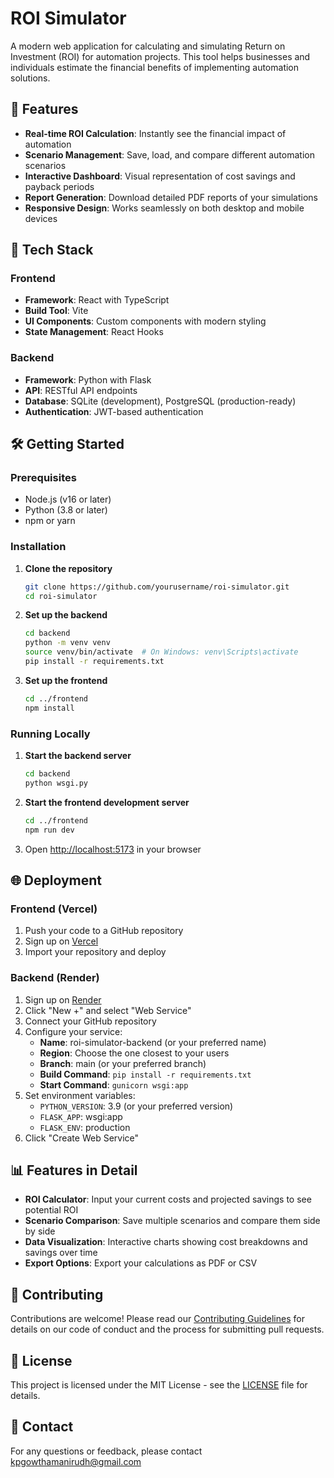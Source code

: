 # ROI Simulator

A modern web application for calculating and simulating Return on Investment (ROI) for automation projects. This tool helps businesses and individuals estimate the financial benefits of implementing automation solutions.

## 🌟 Features

- **Real-time ROI Calculation**: Instantly see the financial impact of automation
- **Scenario Management**: Save, load, and compare different automation scenarios
- **Interactive Dashboard**: Visual representation of cost savings and payback periods
- **Report Generation**: Download detailed PDF reports of your simulations
- **Responsive Design**: Works seamlessly on both desktop and mobile devices

## 🚀 Tech Stack

### Frontend
- **Framework**: React with TypeScript
- **Build Tool**: Vite
- **UI Components**: Custom components with modern styling
- **State Management**: React Hooks

### Backend
- **Framework**: Python with Flask
- **API**: RESTful API endpoints
- **Database**: SQLite (development), PostgreSQL (production-ready)
- **Authentication**: JWT-based authentication

## 🛠️ Getting Started

### Prerequisites
- Node.js (v16 or later)
- Python (3.8 or later)
- npm or yarn

### Installation

1. **Clone the repository**
   ```bash
   git clone https://github.com/yourusername/roi-simulator.git
   cd roi-simulator
   ```

2. **Set up the backend**
   ```bash
   cd backend
   python -m venv venv
   source venv/bin/activate  # On Windows: venv\Scripts\activate
   pip install -r requirements.txt
   ```

3. **Set up the frontend**
   ```bash
   cd ../frontend
   npm install
   ```

### Running Locally

1. **Start the backend server**
   ```bash
   cd backend
   python wsgi.py
   ```

2. **Start the frontend development server**
   ```bash
   cd ../frontend
   npm run dev
   ```

3. Open [http://localhost:5173](http://localhost:5173) in your browser

## 🌐 Deployment

### Frontend (Vercel)
1. Push your code to a GitHub repository
2. Sign up on [Vercel](https://vercel.com)
3. Import your repository and deploy

### Backend (Render)
1. Sign up on [Render](https://render.com)
2. Click "New +" and select "Web Service"
3. Connect your GitHub repository
4. Configure your service:
   - **Name**: roi-simulator-backend (or your preferred name)
   - **Region**: Choose the one closest to your users
   - **Branch**: main (or your preferred branch)
   - **Build Command**: `pip install -r requirements.txt`
   - **Start Command**: `gunicorn wsgi:app`
5. Set environment variables:
   - `PYTHON_VERSION`: 3.9 (or your preferred version)
   - `FLASK_APP`: wsgi:app
   - `FLASK_ENV`: production
6. Click "Create Web Service"

## 📊 Features in Detail

- **ROI Calculator**: Input your current costs and projected savings to see potential ROI
- **Scenario Comparison**: Save multiple scenarios and compare them side by side
- **Data Visualization**: Interactive charts showing cost breakdowns and savings over time
- **Export Options**: Export your calculations as PDF or CSV

## 🤝 Contributing

Contributions are welcome! Please read our [Contributing Guidelines](CONTRIBUTING.md) for details on our code of conduct and the process for submitting pull requests.

## 📄 License

This project is licensed under the MIT License - see the [LICENSE](LICENSE) file for details.

## 📧 Contact

For any questions or feedback, please contact [kpgowthamanirudh@gmail.com](kpgowthamanirudh@gmail.com)
